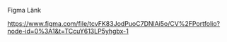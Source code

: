 Figma Länk

https://www.figma.com/file/tcvFK83JodPuoC7DNlAi5o/CV%2FPortfolio?node-id=0%3A1&t=TCcuY613LP5yhgbx-1
